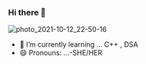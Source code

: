 ### Hi there 👋
![photo_2021-10-12_22-50-16](https://user-images.githubusercontent.com/86922002/137087629-6e1afc5f-a4a0-4115-a32a-f75b1ba2c6d0.jpg)



- 🌱 I’m currently learning ... C++ , DSA
- 😄 Pronouns: ...-SHE/HER


